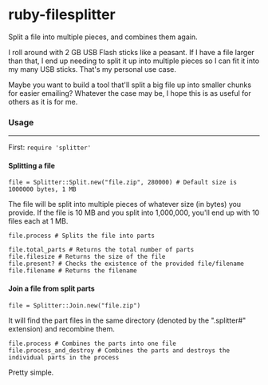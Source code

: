 ruby-filesplitter
=================

Split a file into multiple pieces, and combines them again.

I roll around with 2 GB USB Flash sticks like a peasant. If I have a file larger than that, I end up needing to split it up into multiple pieces so I can fit it into my many USB sticks. That's my personal use case.

Maybe you want to build a tool that'll split a big file up into smaller chunks for easier emailing? Whatever the case may be, I hope this is as useful for others as it is for me.

### Usage
-----
First:
`require 'splitter'`

#### Splitting a file
```
file = Splitter::Split.new("file.zip", 280000) # Default size is 1000000 bytes, 1 MB
```

The file will be split into multiple pieces of whatever size (in bytes) you provide. If the file is 10 MB and you split into 1,000,000, you'll end up with 10 files each at 1 MB.

```
file.process # Splits the file into parts

file.total_parts # Returns the total number of parts
file.filesize # Returns the size of the file
file.present? # Checks the existence of the provided file/filename
file.filename # Returns the filename
```

#### Join a file from split parts
```
file = Splitter::Join.new("file.zip")
```

It will find the part files in the same directory (denoted by the ".splitter#" extension) and recombine them.

```
file.process # Combines the parts into one file
file.process_and_destroy # Combines the parts and destroys the individual parts in the process
```

Pretty simple.
